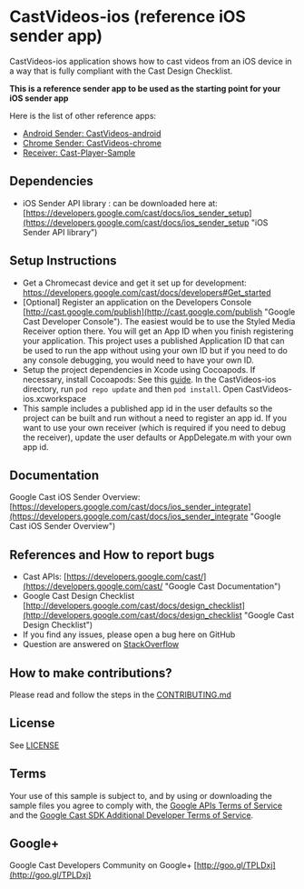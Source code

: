 # CastVideos-ios (reference iOS sender app)

CastVideos-ios application shows how to cast videos from an iOS device in a way that is fully compliant with the Cast Design Checklist.

**This is a reference sender app to be used as the starting point for your iOS sender app**

Here is the list of other reference apps:
* [Android Sender: CastVideos-android](https://github.com/googlecast/CastVideos-android)
* [Chrome Sender: CastVideos-chrome](https://github.com/googlecast/CastVideos-chrome)
* [Receiver: Cast-Player-Sample](https://github.com/googlecast/Cast-Player-Sample)

## Dependencies
* iOS Sender API library : can be downloaded here at: [https://developers.google.com/cast/docs/ios_sender_setup](https://developers.google.com/cast/docs/ios_sender_setup "iOS Sender API library")

## Setup Instructions
* Get a Chromecast device and get it set up for development: https://developers.google.com/cast/docs/developers#Get_started
* [Optional] Register an application on the Developers Console [http://cast.google.com/publish](http://cast.google.com/publish "Google Cast Developer Console"). The easiest would be to use the Styled Media Receiver option there. You will get an App ID when you finish registering your application. This project uses a published Application ID that
can be used to run the app without using your own ID but if you need to do any console debugging, you would need
to have your own ID.
* Setup the project dependencies in Xcode using Cocoapods. If necessary, install Cocoapods: See this [guide](http://guides.cocoapods.org/using/getting-started.html). In the CastVideos-ios directory, run `pod repo update` and then `pod install`. Open CastVideos-ios.xcworkspace
* This sample includes a published app id in the user defaults so the project can be built and run without a need
   to register an app id. If you want to use your own receiver (which is required if you need to debug the receiver),
    update the user defaults or AppDelegate.m with your own app id.

## Documentation
Google Cast iOS Sender Overview:  [https://developers.google.com/cast/docs/ios_sender_integrate](https://developers.google.com/cast/docs/ios_sender_integrate "Google Cast iOS Sender Overview")

## References and How to report bugs
* Cast APIs: [https://developers.google.com/cast/](https://developers.google.com/cast/ "Google Cast Documentation")
* Google Cast Design Checklist [http://developers.google.com/cast/docs/design_checklist](http://developers.google.com/cast/docs/design_checklist "Google Cast Design Checklist")
* If you find any issues, please open a bug here on GitHub
* Question are answered on [StackOverflow](http://stackoverflow.com/questions/tagged/google-cast)

## How to make contributions?
Please read and follow the steps in the [CONTRIBUTING.md](CONTRIBUTING.md)

## License
See [LICENSE](LICENSE)

## Terms
Your use of this sample is subject to, and by using or downloading the sample files you agree to comply with, the [Google APIs Terms of Service](https://developers.google.com/terms/) and the [Google Cast SDK Additional Developer Terms of Service](https://developers.google.com/cast/docs/terms/).

## Google+
Google Cast Developers Community on Google+ [http://goo.gl/TPLDxj](http://goo.gl/TPLDxj)